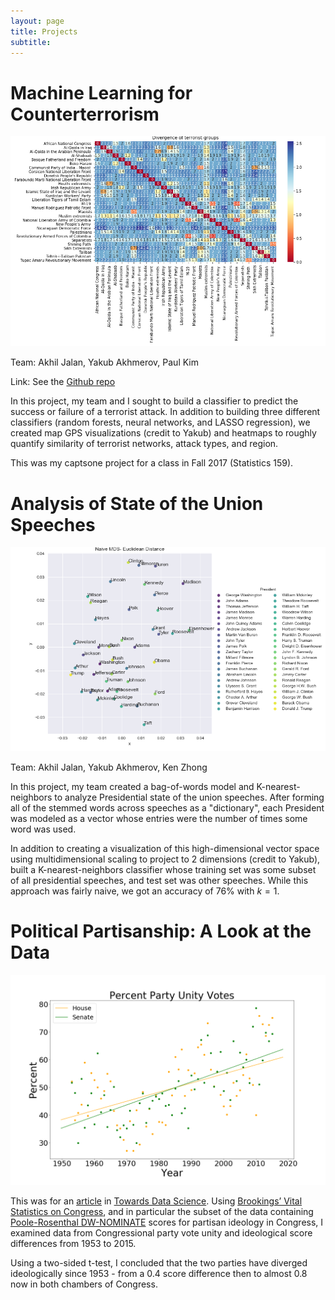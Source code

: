 ```yaml
---
layout: page
title: Projects
subtitle: 
---
```


# Machine Learning for Counterterrorism

<div style="text-align:center" markdown="1">

![Alt Text](img/project-pictures/all_groups_heatmap.png)

</div>

Team: Akhil Jalan, Yakub Akhmerov, Paul Kim

Link: See the [Github repo](https://github.com/berkeley-stat159-f17/project-3-p2-ak-ja-zh/blob/master/main.ipynb)

In this project, my team and I sought to build a classifier to predict the success or failure of a terrorist attack. In addition to building three different classifiers (random forests, neural networks, and LASSO regression), we created map GPS visualizations (credit to Yakub) and heatmaps to roughly quantify similarity of terrorist networks, attack types, and region. 

This was my captsone project for a class in Fall 2017 (Statistics 159).

# Analysis of State of the Union Speeches

<div style="text-align:center" markdown="1">

![Alt Text](img/project-pictures/mds_naive.png)

</div>

Team: Akhil Jalan, Yakub Akhmerov, Ken Zhong 

In this project, my team created a bag-of-words model and K-nearest-neighbors to analyze Presidential state of the union speeches. After forming all of the stemmed words across speeches as a "dictionary", each President was modeled as a vector whose entries were the number of times some word was used. 

In addition to creating a visualization of this high-dimensional vector space using multidimensional scaling to project to 2 dimensions (credit to Yakub), built a K-nearest-neighbors classifier whose training set was some subset of all presidential speeches, and test set was other speeches. While this approach was fairly naive, we got an accuracy of 76% with $k = 1$. 

# Political Partisanship: A Look at the Data

<div style="text-align:center" markdown="1">

![Alt Text](img/project-pictures/party_unity_best_fit.png)

</div>

This was for an [article](https://towardsdatascience.com/political-partisanship-a-look-at-the-data-e71946199586) in [Towards Data Science](https://towardsdatascience.com/). Using [Brookings’ Vital Statistics on Congress](https://www.brookings.edu/multi-chapter-report/vital-statistics-on-congress/), and in particular the subset of the data containing [Poole-Rosenthal DW-NOMINATE](https://voteview.com/) scores for partisan ideology in Congress, I examined data from Congressional party vote unity and ideological score differences from 1953 to 2015. 

Using a two-sided t-test, I concluded that the two parties have diverged ideologically since 1953 - from a 0.4 score difference then to almost 0.8 now in both chambers of Congress. 


